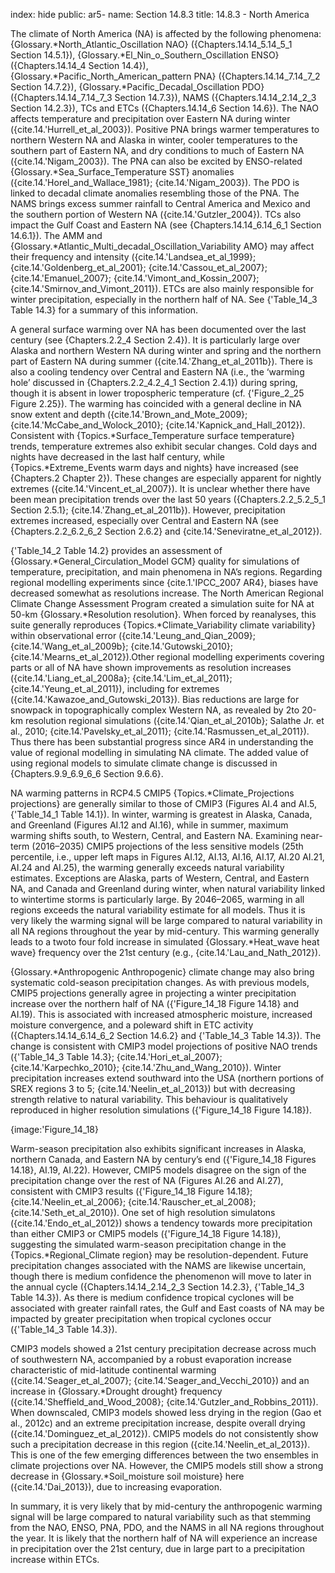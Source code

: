 index: hide
public: ar5-
name: Section 14.8.3
title: 14.8.3 - North America

The climate of North America (NA) is affected by the following phenomena: {Glossary.*North_Atlantic_Oscillation NAO} ({Chapters.14.14_5.14_5_1 Section 14.5.1}), {Glossary.*El_Nin_o_Southern_Oscillation ENSO} ({Chapters.14.14_4 Section 14.4}), {Glossary.*Pacific_North_American_pattern PNA} ({Chapters.14.14_7.14_7_2 Section 14.7.2}), {Glossary.*Pacific_Decadal_Oscillation PDO} ({Chapters.14.14_7.14_7_3 Section 14.7.3}), NAMS ({Chapters.14.14_2.14_2_3 Section 14.2.3}), TCs and ETCs ({Chapters.14.14_6 Section 14.6}). The NAO affects temperature and precipitation over Eastern NA during winter ({cite.14.'Hurrell_et_al_2003}). Positive PNA brings warmer temperatures to northern Western NA and Alaska in winter, cooler temperatures to the southern part of Eastern NA, and dry conditions to much of Eastern NA ({cite.14.'Nigam_2003}). The PNA can also be excited by ENSO-related {Glossary.*Sea_Surface_Temperature SST} anomalies ({cite.14.'Horel_and_Wallace_1981}; {cite.14.'Nigam_2003}). The PDO is linked to decadal climate anomalies resembling those of the PNA. The NAMS brings excess summer rainfall to Central America and Mexico and the southern portion of Western NA ({cite.14.'Gutzler_2004}). TCs also impact the Gulf Coast and Eastern NA (see {Chapters.14.14_6.14_6_1 Section 14.6.1}). The AMM and {Glossary.*Atlantic_Multi_decadal_Oscillation_Variability AMO} may affect their frequency and intensity ({cite.14.'Landsea_et_al_1999}; {cite.14.'Goldenberg_et_al_2001}; {cite.14.'Cassou_et_al_2007}; {cite.14.'Emanuel_2007}; {cite.14.'Vimont_and_Kossin_2007}; {cite.14.'Smirnov_and_Vimont_2011}). ETCs are also mainly responsible for winter precipitation, especially in the northern half of NA. See {'Table_14_3 Table 14.3} for a summary of this information.

A general surface warming over NA has been documented over the last century (see {Chapters.2.2_4 Section 2.4}). It is particularly large over Alaska and northern Western NA during winter and spring and the northern part of Eastern NA during summer ({cite.14.'Zhang_et_al_2011b}). There is also a cooling tendency over Central and Eastern NA (i.e., the ‘warming hole’ discussed in {Chapters.2.2_4.2_4_1 Section 2.4.1}) during spring, though it is absent in lower tropospheric temperature (cf. {'Figure_2_25 Figure 2.25}). The warming has coincided with a general decline in NA snow extent and depth ({cite.14.'Brown_and_Mote_2009}; {cite.14.'McCabe_and_Wolock_2010}; {cite.14.'Kapnick_and_Hall_2012}). Consistent with {Topics.*Surface_Temperature surface temperature} trends, temperature extremes also exhibit secular changes. Cold days and nights have decreased in the last half century, while {Topics.*Extreme_Events warm days and nights} have increased (see {Chapters.2 Chapter 2}). These changes are especially apparent for nightly extremes ({cite.14.'Vincent_et_al_2007}). It is unclear whether there have been mean precipitation trends over the last 50 years ({Chapters.2.2_5.2_5_1 Section 2.5.1}; {cite.14.'Zhang_et_al_2011b}). However, precipitation extremes increased, especially over Central and Eastern NA (see {Chapters.2.2_6.2_6_2 Section 2.6.2} and {cite.14.'Seneviratne_et_al_2012}).

{'Table_14_2 Table 14.2} provides an assessment of {Glossary.*General_Circulation_Model GCM} quality for simulations of temperature, precipitation, and main phenomena in NA’s regions. Regarding regional modelling experiments since {cite.1.'IPCC_2007 AR4}, biases have decreased somewhat as resolutions increase. The North American Regional Climate Change Assessment Program created a simulation suite for NA at 50-km {Glossary.*Resolution resolution}. When forced by reanalyses, this suite generally reproduces {Topics.*Climate_Variability climate variability} within observational error ({cite.14.'Leung_and_Qian_2009}; {cite.14.'Wang_et_al_2009b}; {cite.14.'Gutowski_2010}; {cite.14.'Mearns_et_al_2012}).Other regional modelling experiments covering parts or all of NA have shown improvements as resolution increases ({cite.14.'Liang_et_al_2008a}; {cite.14.'Lim_et_al_2011}; {cite.14.'Yeung_et_al_2011}), including for extremes ({cite.14.'Kawazoe_and_Gutowski_2013}). Bias reductions are large for snowpack in topographically complex Western NA, as revealed by 2to 20-km resolution regional simulations ({cite.14.'Qian_et_al_2010b}; Salathe Jr. et al., 2010; {cite.14.'Pavelsky_et_al_2011}; {cite.14.'Rasmussen_et_al_2011}). Thus there has been substantial progress since AR4 in understanding the value of regional modelling in simulating NA climate. The added value of using regional models to simulate climate change is discussed in {Chapters.9.9_6.9_6_6 Section 9.6.6}.

NA warming patterns in RCP4.5 CMIP5 {Topics.*Climate_Projections projections} are generally similar to those of CMIP3 (Figures AI.4 and AI.5, {'Table_14_1 Table 14.1}). In winter, warming is greatest in Alaska, Canada, and Greenland (Figures AI.12 and AI.16), while in summer, maximum warming shifts south, to Western, Central, and Eastern NA. Examining near-term (2016–2035) CMIP5 projections of the less sensitive models (25th percentile, i.e., upper left maps in Figures AI.12, AI.13, AI.16, AI.17, AI.20 AI.21, AI.24 and AI.25), the warming generally exceeds natural variability estimates. Exceptions are Alaska, parts of Western, Central, and Eastern NA, and Canada and Greenland during winter, when natural variability linked to wintertime storms is particularly large. By 2046–2065, warming in all regions exceeds the natural variability estimate for all models. Thus it is very likely the warming signal will be large compared to natural variability in all NA regions throughout the year by mid-century. This warming generally leads to a twoto four fold increase in simulated {Glossary.*Heat_wave heat wave} frequency over the 21st century (e.g., {cite.14.'Lau_and_Nath_2012}).

{Glossary.*Anthropogenic Anthropogenic} climate change may also bring systematic cold-season precipitation changes. As with previous models, CMIP5 projections generally agree in projecting a winter precipitation increase over the northern half of NA ({'Figure_14_18 Figure 14.18} and AI.19). This is associated with increased atmospheric moisture, increased moisture convergence, and a poleward shift in ETC activity ({Chapters.14.14_6.14_6_2 Section 14.6.2} and {'Table_14_3 Table 14.3}). The change is consistent with CMIP3 model projections of positive NAO trends ({'Table_14_3 Table 14.3}; {cite.14.'Hori_et_al_2007}; {cite.14.'Karpechko_2010}; {cite.14.'Zhu_and_Wang_2010}). Winter precipitation increases extend southward into the USA (northern portions of SREX regions 3 to 5; {cite.14.'Neelin_et_al_2013}) but with decreasing strength relative to natural variability. This behaviour is qualitatively reproduced in higher resolution simulations ({'Figure_14_18 Figure 14.18}).

{image:'Figure_14_18}

Warm-season precipitation also exhibits significant increases in Alaska, northern Canada, and Eastern NA by century’s end ({'Figure_14_18 Figures 14.18}, AI.19, AI.22). However, CMIP5 models disagree on the sign of the precipitation change over the rest of NA (Figures AI.26 and AI.27), consistent with CMIP3 results ({'Figure_14_18 Figure 14.18}; {cite.14.'Neelin_et_al_2006}; {cite.14.'Rauscher_et_al_2008}; {cite.14.'Seth_et_al_2010}). One set of high resolution simulatons ({cite.14.'Endo_et_al_2012}) shows a tendency towards more precipitation than either CMIP3 or CMIP5 models ({'Figure_14_18 Figure 14.18}), suggesting the simulated warm-season precipitation change in the {Topics.*Regional_Climate region} may be resolution-dependent. Future precipitation changes associated with the NAMS are likewise uncertain, though there is medium confidence the phenomenon will move to later in the annual cycle ({Chapters.14.14_2.14_2_3 Section 14.2.3}, {'Table_14_3 Table 14.3}). As there is medium confidence tropical cyclones will be associated with greater rainfall rates, the Gulf and East coasts of NA may be impacted by greater precipitation when tropical cyclones occur ({'Table_14_3 Table 14.3}).

CMIP3 models showed a 21st century precipitation decrease across much of southwestern NA, accompanied by a robust evaporation increase characteristic of mid-latitude continental warming ({cite.14.'Seager_et_al_2007}; {cite.14.'Seager_and_Vecchi_2010}) and an increase in {Glossary.*Drought drought} frequency ({cite.14.'Sheffield_and_Wood_2008}; {cite.14.'Gutzler_and_Robbins_2011}). When downscaled, CMIP3 models showed less drying in the region (Gao et al., 2012c) and an extreme precipitation increase, despite overall drying ({cite.14.'Dominguez_et_al_2012}). CMIP5 models do not consistently show such a precipitation decrease in this region ({cite.14.'Neelin_et_al_2013}). This is one of the few emerging differences between the two ensembles in climate projections over NA. However, the CMIP5 models still show a strong decrease in {Glossary.*Soil_moisture soil moisture} here ({cite.14.'Dai_2013}), due to increasing evaporation.

In summary, it is very likely that by mid-century the anthropogenic warming signal will be large compared to natural variability such as that stemming from the NAO, ENSO, PNA, PDO, and the NAMS in all NA regions throughout the year. It is likely that the northern half of NA will experience an increase in precipitation over the 21st century, due in large part to a precipitation increase within ETCs.
